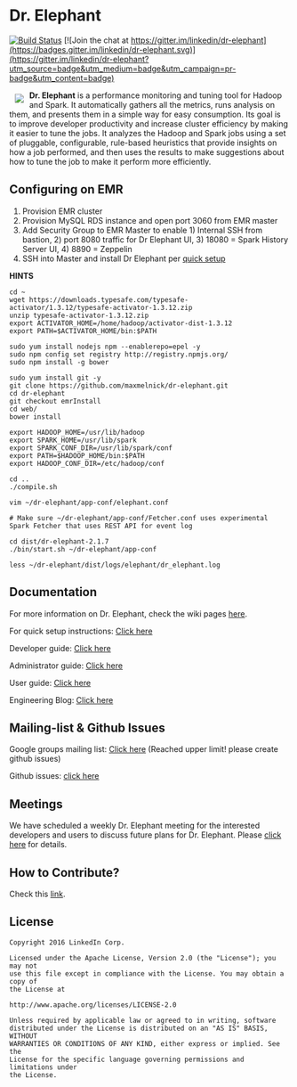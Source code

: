 # Dr. Elephant

[![Build Status](https://api.travis-ci.org/linkedin/dr-elephant.svg)](https://travis-ci.org/linkedin/dr-elephant/)
[![Join the chat at https://gitter.im/linkedin/dr-elephant](https://badges.gitter.im/linkedin/dr-elephant.svg)](https://gitter.im/linkedin/dr-elephant?utm_source=badge&utm_medium=badge&utm_campaign=pr-badge&utm_content=badge)

<a href=""><img src="images/wiki/dr-elephant-logo-150x150.png" align="left" hspace="10" vspace="6"></a>

**Dr. Elephant** is a performance monitoring and tuning tool for Hadoop and Spark. It automatically gathers all the metrics, runs analysis on them, and presents them in a simple way for easy consumption. Its goal is to improve developer productivity and increase cluster efficiency by making it easier to tune the jobs. It analyzes the Hadoop and Spark jobs using a set of pluggable, configurable, rule-based heuristics that provide insights on how a job performed, and then uses the results to make suggestions about how to tune the job to make it perform more efficiently.

## Configuring on EMR

1. Provision EMR cluster
2. Provision MySQL RDS instance and open port 3060 from EMR master
3. Add Security Group to EMR Master to enable 1) Internal SSH from bastion, 2) port 8080 traffic for Dr Elephant UI, 3) 18080 = Spark History Server UI, 4) 8890 = Zeppelin
4. SSH into Master and install Dr Elephant per [quick setup](https://github.com/linkedin/dr-elephant/wiki/Quick-Setup-Instructions-(Must-Read))

**HINTS**

```
cd ~
wget https://downloads.typesafe.com/typesafe-activator/1.3.12/typesafe-activator-1.3.12.zip
unzip typesafe-activator-1.3.12.zip
export ACTIVATOR_HOME=/home/hadoop/activator-dist-1.3.12
export PATH=$ACTIVATOR_HOME/bin:$PATH

sudo yum install nodejs npm --enablerepo=epel -y
sudo npm config set registry http://registry.npmjs.org/
sudo npm install -g bower

sudo yum install git -y
git clone https://github.com/maxmelnick/dr-elephant.git
cd dr-elephant
git checkout emrInstall
cd web/
bower install

export HADOOP_HOME=/usr/lib/hadoop
export SPARK_HOME=/usr/lib/spark
export SPARK_CONF_DIR=/usr/lib/spark/conf
export PATH=$HADOOP_HOME/bin:$PATH
export HADOOP_CONF_DIR=/etc/hadoop/conf

cd ..
./compile.sh

vim ~/dr-elephant/app-conf/elephant.conf

# Make sure ~/dr-elephant/app-conf/Fetcher.conf uses experimental Spark Fetcher that uses REST API for event log

cd dist/dr-elephant-2.1.7
./bin/start.sh ~/dr-elephant/app-conf

less ~/dr-elephant/dist/logs/elephant/dr_elephant.log
```

## Documentation

For more information on Dr. Elephant, check the wiki pages [here](https://github.com/linkedin/dr-elephant/wiki).

For quick setup instructions: [Click here](https://github.com/linkedin/dr-elephant/wiki/Quick-Setup-Instructions-(Must-Read))

Developer guide: [Click here](https://github.com/linkedin/dr-elephant/wiki/Developer-Guide)

Administrator guide: [Click here](https://github.com/linkedin/dr-elephant/wiki/Administrator-Guide)

User guide: [Click here](https://github.com/linkedin/dr-elephant/wiki/User-Guide)

Engineering Blog: [Click here](https://engineering.linkedin.com/blog/2016/04/dr-elephant-open-source-self-serve-performance-tuning-hadoop-spark)

## Mailing-list & Github Issues

Google groups mailing list: [Click here](https://groups.google.com/forum/#!forum/dr-elephant-users) (Reached upper limit! please create github issues)

Github issues: [click here](https://github.com/linkedin/dr-elephant/issues)

## Meetings

We have scheduled a weekly Dr. Elephant meeting for the interested developers and users to discuss future plans for Dr. Elephant. Please [click here](https://github.com/linkedin/dr-elephant/issues/209) for details.

## How to Contribute?

Check this [link](https://github.com/linkedin/dr-elephant/wiki/How-to-Contribute%3F).

## License

    Copyright 2016 LinkedIn Corp.

    Licensed under the Apache License, Version 2.0 (the "License"); you may not
    use this file except in compliance with the License. You may obtain a copy of
    the License at

    http://www.apache.org/licenses/LICENSE-2.0

    Unless required by applicable law or agreed to in writing, software
    distributed under the License is distributed on an "AS IS" BASIS, WITHOUT
    WARRANTIES OR CONDITIONS OF ANY KIND, either express or implied. See the
    License for the specific language governing permissions and limitations under
    the License.
